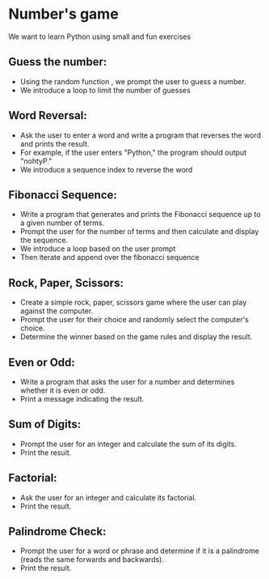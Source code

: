 # Number's game
We want to learn Python using small and fun exercises

## Guess the number:
- Using the random function , we prompt the user to guess a number.
- We introduce a loop to limit the number of guesses

## Word Reversal:
- Ask the user to enter a word and write a program that reverses the word and prints the result. 
- For example, if the user enters "Python," the program should output "nohtyP."
- We introduce a sequence index to reverse the word

## Fibonacci Sequence:
- Write a program that generates and prints the Fibonacci sequence up to a given number of terms. 
- Prompt the user for the number of terms and then calculate and display the sequence.
- We introduce a loop based on the user prompt
- Then iterate and append over the fibonacci sequence

## Rock, Paper, Scissors:
- Create a simple rock, paper, scissors game where the user can play against the computer. 
- Prompt the user for their choice and randomly select the computer's choice. 
- Determine the winner based on the game rules and display the result.

## Even or Odd:
- Write a program that asks the user for a number and determines whether it is even or odd. 
- Print a message indicating the result.

## Sum of Digits:
- Prompt the user for an integer and calculate the sum of its digits. 
- Print the result.

## Factorial:
- Ask the user for an integer and calculate its factorial. 
- Print the result.

## Palindrome Check:
- Prompt the user for a word or phrase and determine if it is a palindrome (reads the same forwards and backwards). 
- Print the result.